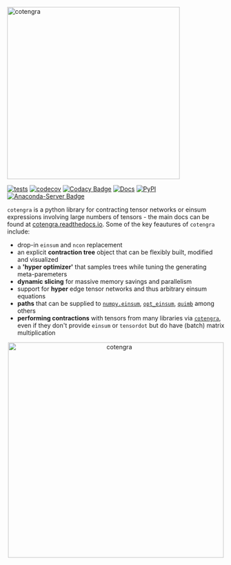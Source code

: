 <p align="left"><img src="https://imgur.com/OM5XyaD.png" alt="cotengra" width="400px"></p>

[![tests](https://github.com/jcmgray/cotengra/actions/workflows/test.yml/badge.svg)](https://github.com/jcmgray/cotengra/actions/workflows/test.yml)
[![codecov](https://codecov.io/gh/jcmgray/cotengra/branch/main/graph/badge.svg?token=Q5evNiuT9S)](https://codecov.io/gh/jcmgray/cotengra)
[![Codacy Badge](https://app.codacy.com/project/badge/Grade/84f825f5a7044762be62600c0650473d)](https://app.codacy.com/gh/jcmgray/cotengra/dashboard?utm_source=gh&utm_medium=referral&utm_content=&utm_campaign=Badge_grade)
[![Docs](https://readthedocs.org/projects/cotengra/badge/?version=latest)](https://cotengra.readthedocs.io)
[![PyPI](https://img.shields.io/pypi/v/cotengra?color=teal)](https://pypi.org/project/cotengra/)
[![Anaconda-Server Badge](https://anaconda.org/conda-forge/cotengra/badges/version.svg)](https://anaconda.org/conda-forge/cotengra)

`cotengra` is a python library for contracting tensor networks or einsum
expressions involving large numbers of tensors - the main docs can be found
at [cotengra.readthedocs.io](https://cotengra.readthedocs.io/).
Some of the key feautures of `cotengra` include:

* drop-in ``einsum`` and ``ncon`` replacement
* an explicit **contraction tree** object that can be flexibly built, modified and visualized
* a **'hyper optimizer'** that samples trees while tuning the generating meta-paremeters
* **dynamic slicing** for massive memory savings and parallelism
* support for **hyper** edge tensor networks and thus arbitrary einsum equations
* **paths** that can be supplied to [`numpy.einsum`](https://numpy.org/doc/stable/reference/generated/numpy.einsum.html), [`opt_einsum`](https://dgasmith.github.io/opt_einsum/), [`quimb`](https://quimb.readthedocs.io/en/latest/) among others
* **performing contractions** with tensors from many libraries via [`cotengra`](https://github.com/jcmgray/autoray),
  even if they don't provide `einsum` or `tensordot` but do have (batch) matrix
  multiplication

<p align="center"><img src="https://imgur.com/jMO138y.png" alt="cotengra" width="500px"></p>
